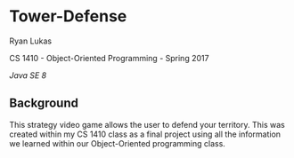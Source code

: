 Tower-Defense
==============

Ryan Lukas

CS 1410 - Object-Oriented Programming - Spring 2017

*Java SE 8*

Background
------------

This strategy video game allows the user to defend your territory. This was created within my CS 1410 class as a final project using all the information we learned within our Object-Oriented programming class.
